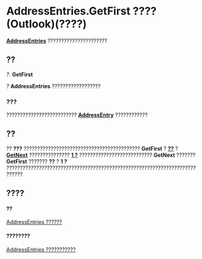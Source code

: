 
# AddressEntries.GetFirst ???? (Outlook)(????)

 **[AddressEntries](db91b717-07c6-d1f2-c545-b766ee1f0c6b.md)** ??????????????????????


## ??

 _?_. **GetFirst**

 _?_ **AddressEntries** ??????????????????


### ???

??????????????????????????  **[AddressEntry](d4a0a85e-8bab-bc56-57bc-d70c3c570c8e.md)** ????????????


## ??

?? **???** ??????????????????????????????????????????? **GetFirst** ? **[??](22b54c0f-5167-ac76-0cff-7ee4a142e1b3.md)** ? **[GetNext](7579909c-90a2-660f-6cf5-039a441ccc93.md)** ??????????????? **[1 ?](3d5aa211-212e-9a97-58aa-47d4447c9f47.md)** ??????????????????????????? **GetNext** ??????? **GetFirst** ??????? **??** ? **1 ?** ????????????????????????????????????????????????????????????????????????????


## ????


#### ??


[AddressEntries ??????](db91b717-07c6-d1f2-c545-b766ee1f0c6b.md)
#### ????????


[AddressEntries ???????????](http://msdn.microsoft.com/library/1a38c073-06f9-06ad-4483-21ad59143f14%28Office.15%29.aspx)